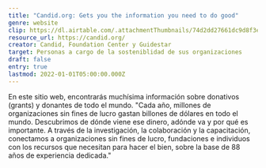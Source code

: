 ```yaml
---
title: "Candid.org: Gets you the information you need to do good"
genre: website
clip: https://dl.airtable.com/.attachmentThumbnails/74d2dd27661dc9d8f3e13c004bfa1661/59780df6
resource_url: https://candid.org/
creator: Candid, Foundation Center y Guidestar
target: Personas a cargo de la sosteniblidad de sus organizaciones
draft: false
entry: true
lastmod: 2022-01-01T05:00:00.000Z
---
```

En este sitio web, encontrarás muchísima información sobre donativos (grants) y donantes de todo el mundo. "Cada año, millones de organizaciones sin fines de lucro gastan billones de dólares en todo el mundo. Descubrimos de dónde viene ese dinero, adónde va y por qué es importante. A través de la investigación, la colaboración y la capacitación, conectamos a organizaciones sin fines de lucro, fundaciones e individuos con los recursos que necesitan para hacer el bien, sobre la base de 88 años de experiencia dedicada."